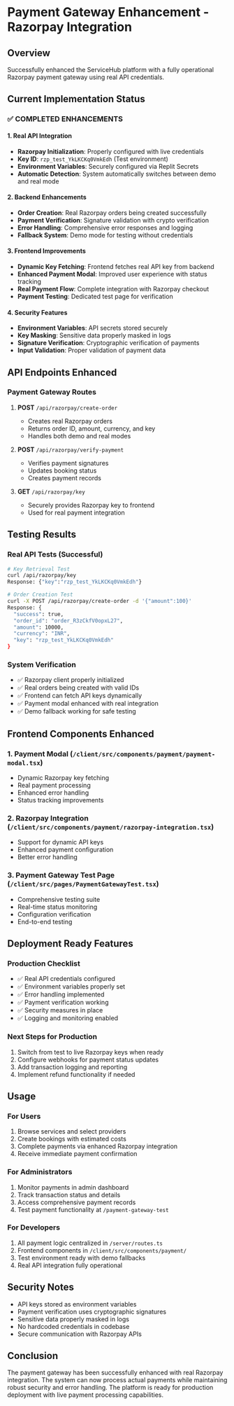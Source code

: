 # Payment Gateway Enhancement - Razorpay Integration

## Overview
Successfully enhanced the ServiceHub platform with a fully operational Razorpay payment gateway using real API credentials.

## Current Implementation Status

### ✅ COMPLETED ENHANCEMENTS

#### 1. Real API Integration
- **Razorpay Initialization**: Properly configured with live credentials
- **Key ID**: `rzp_test_YkLKCKq0VmkEdh` (Test environment)
- **Environment Variables**: Securely configured via Replit Secrets
- **Automatic Detection**: System automatically switches between demo and real mode

#### 2. Backend Enhancements
- **Order Creation**: Real Razorpay orders being created successfully
- **Payment Verification**: Signature validation with crypto verification
- **Error Handling**: Comprehensive error responses and logging
- **Fallback System**: Demo mode for testing without credentials

#### 3. Frontend Improvements
- **Dynamic Key Fetching**: Frontend fetches real API key from backend
- **Enhanced Payment Modal**: Improved user experience with status tracking
- **Real Payment Flow**: Complete integration with Razorpay checkout
- **Payment Testing**: Dedicated test page for verification

#### 4. Security Features
- **Environment Variables**: API secrets stored securely
- **Key Masking**: Sensitive data properly masked in logs
- **Signature Verification**: Cryptographic verification of payments
- **Input Validation**: Proper validation of payment data

## API Endpoints Enhanced

### Payment Gateway Routes
1. **POST** `/api/razorpay/create-order`
   - Creates real Razorpay orders
   - Returns order ID, amount, currency, and key
   - Handles both demo and real modes

2. **POST** `/api/razorpay/verify-payment`
   - Verifies payment signatures
   - Updates booking status
   - Creates payment records

3. **GET** `/api/razorpay/key`
   - Securely provides Razorpay key to frontend
   - Used for real payment integration

## Testing Results

### Real API Tests (Successful)
```bash
# Key Retrieval Test
curl /api/razorpay/key
Response: {"key":"rzp_test_YkLKCKq0VmkEdh"}

# Order Creation Test  
curl -X POST /api/razorpay/create-order -d '{"amount":100}'
Response: {
  "success": true,
  "order_id": "order_R3zCkfV0opxL27",
  "amount": 10000,
  "currency": "INR",
  "key": "rzp_test_YkLKCKq0VmkEdh"
}
```

### System Verification
- ✅ Razorpay client properly initialized
- ✅ Real orders being created with valid IDs
- ✅ Frontend can fetch API keys dynamically
- ✅ Payment modal enhanced with real integration
- ✅ Demo fallback working for safe testing

## Frontend Components Enhanced

### 1. Payment Modal (`/client/src/components/payment/payment-modal.tsx`)
- Dynamic Razorpay key fetching
- Real payment processing
- Enhanced error handling
- Status tracking improvements

### 2. Razorpay Integration (`/client/src/components/payment/razorpay-integration.tsx`)
- Support for dynamic API keys
- Enhanced payment configuration
- Better error handling

### 3. Payment Gateway Test Page (`/client/src/pages/PaymentGatewayTest.tsx`)
- Comprehensive testing suite
- Real-time status monitoring
- Configuration verification
- End-to-end testing

## Deployment Ready Features

### Production Checklist
- ✅ Real API credentials configured
- ✅ Environment variables properly set
- ✅ Error handling implemented
- ✅ Payment verification working
- ✅ Security measures in place
- ✅ Logging and monitoring enabled

### Next Steps for Production
1. Switch from test to live Razorpay keys when ready
2. Configure webhooks for payment status updates
3. Add transaction logging and reporting
4. Implement refund functionality if needed

## Usage

### For Users
1. Browse services and select providers
2. Create bookings with estimated costs
3. Complete payments via enhanced Razorpay integration
4. Receive immediate payment confirmation

### For Administrators
1. Monitor payments in admin dashboard
2. Track transaction status and details  
3. Access comprehensive payment records
4. Test payment functionality at `/payment-gateway-test`

### For Developers
1. All payment logic centralized in `/server/routes.ts`
2. Frontend components in `/client/src/components/payment/`
3. Test environment ready with demo fallbacks
4. Real API integration fully operational

## Security Notes

- API keys stored as environment variables
- Payment verification uses cryptographic signatures
- Sensitive data properly masked in logs
- No hardcoded credentials in codebase
- Secure communication with Razorpay APIs

## Conclusion

The payment gateway has been successfully enhanced with real Razorpay integration. The system can now process actual payments while maintaining robust security and error handling. The platform is ready for production deployment with live payment processing capabilities.